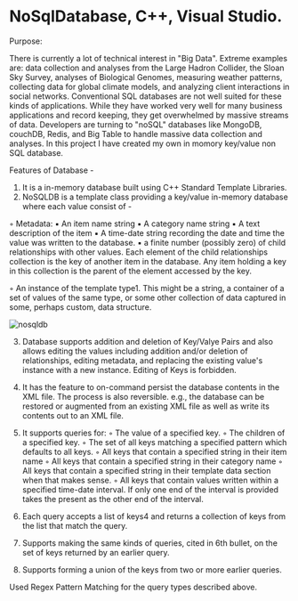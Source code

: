 # NoSqlDatabase, C++, Visual Studio.

Purpose:

There is currently a lot of technical interest in "Big Data". Extreme examples are: data
collection and analyses from the Large Hadron Collider, the Sloan Sky Survey, analyses of Biological Genomes, measuring weather patterns, collecting data for global climate models, and analyzing client interactions in social networks.
Conventional SQL databases are not well suited for these kinds of applications. While they have worked very well for many business applications and record keeping, they get overwhelmed by massive streams of data. Developers are turning to "noSQL" databases like MongoDB, couchDB, Redis, and Big Table to handle massive data collection and analyses.
In this project I have created my own in momory key/value non SQL database.

Features of Database -  

1. It is a in-memory database built using C++ Standard Template Libraries.
2. NoSQLDB is a template class providing a key/value in-memory database where each value consist of -
  
  ◦ Metadata:
    ▪ An item name string
    ▪ A category name string
    ▪ A text description of the item
    ▪ A time-date string recording the date and time the value was written to the database.
    ▪ a finite number (possibly zero) of child relationships with other values. Each element of the child relationships collection is the key of another item in the database. Any item holding a key in this collection is the parent of the element accessed by the key.
  
  ◦ An instance of the template type1. This might be a string, a container of a set of values of the same type, or some other collection of data captured in some, perhaps custom, data structure.

![nosqldb](https://user-images.githubusercontent.com/24962915/35676068-62555490-0718-11e8-852d-3169f2042a16.JPG)

3. Database supports addition and deletion of Key/Valye Pairs and also allows editing the values including addition and/or deletion of relationships, editing metadata, and replacing the existing value's instance with a new instance. Editing of Keys is forbidden.

4. It has the feature to on-command persist the database contents in the XML file. The process is also reversible.  e.g., the database can be restored or augmented from an existing XML file as well as write its contents out to an XML file.

5. It supports queries for:
◦ The value of a specified key.
◦ The children of a specified key.
◦ The set of all keys matching a specified pattern which defaults to all keys.
◦ All keys that contain a specified string in their item name
◦ All keys that contain a specified string in their category name
◦ All keys that contain a specified string in their template data section when that makes sense.
◦ All keys that contain values written within a specified time-date interval. If only one end of the interval is provided  takes the present as the other end of the interval.

6. Each query accepts a list of keys4 and returns a collection of keys from the list that match the query.

7. Supports making the same kinds of queries, cited in 6th bullet, on the set of keys returned by an earlier query.

8. Supports forming a union of the keys from two or more earlier queries.

Used Regex Pattern Matching for the query types described above.

